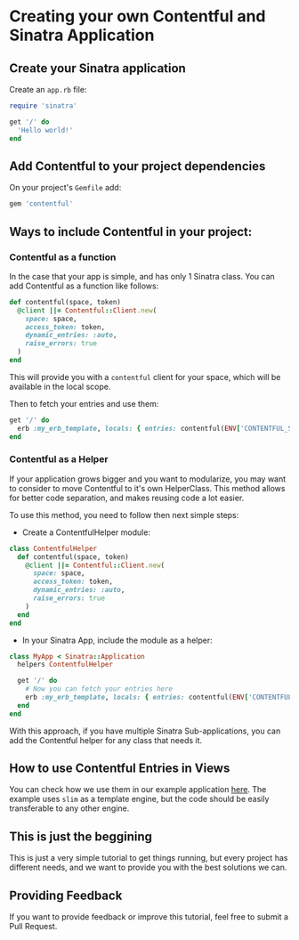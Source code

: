 # Creating your own Contentful and Sinatra Application

## Create your Sinatra application

Create an `app.rb` file:

```ruby
require 'sinatra'

get '/' do
  'Hello world!'
end
```

## Add Contentful to your project dependencies

On your project's `Gemfile` add:

```ruby
gem 'contentful'
```

## Ways to include Contentful in your project:

### Contentful as a function

In the case that your app is simple, and has only 1 Sinatra class. You can add Contentful as a function like follows:

```ruby
def contentful(space, token)
  @client ||= Contentful::Client.new(
    space: space,
    access_token: token,
    dynamic_entries: :auto,
    raise_errors: true
  )
end
```

This will provide you with a `contentful` client for your space, which will be available in the local scope.

Then to fetch your entries and use them:

```ruby
get '/' do
  erb :my_erb_template, locals: { entries: contentful(ENV['CONTENTFUL_SPACE'], ENV['CONTENTFUL_TOKEN']).entries }
end
```

### Contentful as a Helper

If your application grows bigger and you want to modularize, you may want to consider to move Contentful to it's own HelperClass.
This method allows for better code separation, and makes reusing code a lot easier.

To use this method, you need to follow then next simple steps:

* Create a ContentfulHelper module:

```ruby
class ContentfulHelper
  def contentful(space, token)
    @client ||= Contentful::Client.new(
      space: space,
      access_token: token,
      dynamic_entries: :auto,
      raise_errors: true
    )
  end
end
```

* In your Sinatra App, include the module as a helper:

```ruby
class MyApp < Sinatra::Application
  helpers ContentfulHelper

  get '/' do
    # Now you can fetch your entries here
    erb :my_erb_template, locals: { entries: contentful(ENV['CONTENTFUL_SPACE'], ENV['CONTENTFUL_TOKEN']).entries }
  end
end
```

With this approach, if you have multiple Sinatra Sub-applications, you can add the Contentful helper for any class that needs it.

## How to use Contentful Entries in Views

You can check how we use them in our example application [here](./templates/products.slim). The example uses `slim` as a template engine,
but the code should be easily transferable to any other engine.

## This is just the beggining

This is just a very simple tutorial to get things running, but every project has different needs, and we want to provide you
with the best solutions we can.

## Providing Feedback

If you want to provide feedback or improve this tutorial, feel free to submit a Pull Request.
